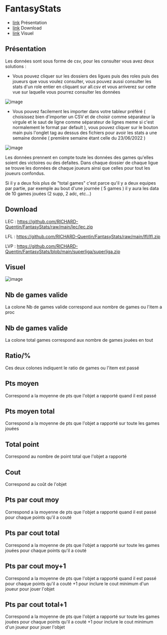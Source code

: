 # FantasyStats

- [link](#présentation) Présentation
- [link](#download) Download
- [link](#visuel) Visuel

## Présentation

Les données sont sous forme de csv, pour les consulter vous avez deux solutions : 

- Vous pouvez cliquer sur les dossiers des ligues puis des roles puis des joueurs que vous voulez consulter, vous pouvez aussi consulter les stats d'un role entier en cliquant sur all.csv et vous arriverez sur cette vue sur laquelle vous pourrez consulter les données

![image](https://user-images.githubusercontent.com/56677909/216947254-d9a02448-bfe9-4bfb-ab3e-238b08f028b8.png)


- Vous pouvez facilement les importer dans votre tableur préféré ( choisissez bien d'importer un CSV et de choisir comme séparateur la virgule et le saut de ligne comme séparateur de lignes meme si c'est normalement le format par default ), vous pouvez cliquer sur le bouton main puis l'onglet tag au dessus des fichiers pour avoir les stats a une semaine donnée ( première semaine étant celle du 23/06/2022 ) 

![image](https://user-images.githubusercontent.com/56677909/216948462-fcdf46e8-9c53-4128-8c0e-dd4c947eeef6.png)

Les données prennent en compte toute les données des games qu'elles soient des victoires ou des defaites.
Dans chaque dossier de chaque ligue se trouve les données de chaque joueurs ainsi que celles pour tout les joueurs confondus.

Si il y a deux fois plus de "total games" c'est parce qu'il y a deux equipes par partie, par exemple au bout d'une journée ( 5 games ) il y aura les data de 10 games jouées (2 supp, 2 adc, etc...)

## Download

LEC : https://github.com/RICHARD-Quentin/FantasyStats/raw/main/lec/lec.zip


LFL : https://github.com/RICHARD-Quentin/FantasyStats/raw/main/lfl/lfl.zip


LVP : https://github.com/RICHARD-Quentin/FantasyStats/blob/main/superliga/superliga.zip

## Visuel 

![image](https://user-images.githubusercontent.com/56677909/216949928-dd1558cd-2ece-4da0-afe0-2f84ee474926.png)

## Nb de games valide

La colone Nb de games valide correspond aux nombre de games ou l'item a proc

## Nb de games valide

La colone total games correspond aux nombre de games jouées en tout

## Ratio/%

Ces deux colones indiquent le ratio de games ou l'item est passé

## Pts moyen

Correspond a la moyenne de pts que l'objet a rapporté quand il est passé

## Pts moyen total

Correspond a la moyenne de pts que l'objet a rapporté sur toute les games jouées

## Total point

Correspond au nombre de point total que l'objet a rapporté

## Cout

Correspond au coût de l'objet

## Pts par cout moy

Correspond a la moyenne de pts que l'objet a rapporté quand il est passé pour chaque points qu'il a couté

## Pts par cout total

Correspond a la moyenne de pts que l'objet a rapporté sur toute les games jouées pour chaque points qu'il a couté

## Pts par cout moy+1

Correspond a la moyenne de pts que l'objet a rapporté quand il est passé pour chaque points qu'il a couté +1 pour inclure le cout minimum d'un joueur pour jouer l'objet

## Pts par cout total+1

Correspond a la moyenne de pts que l'objet a rapporté sur toute les games jouées pour chaque points qu'il a couté +1 pour inclure le cout minimum d'un joueur pour jouer l'objet
